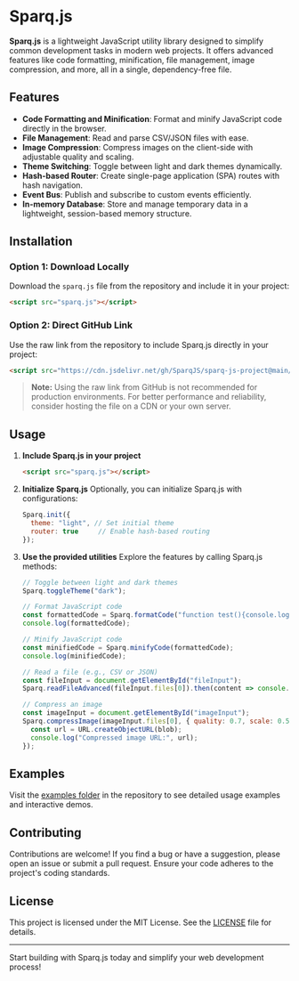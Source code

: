 # Sparq.js

**Sparq.js** is a lightweight JavaScript utility library designed to simplify common development tasks in modern web projects. It offers advanced features like code formatting, minification, file management, image compression, and more, all in a single, dependency-free file.

## Features

- **Code Formatting and Minification**: Format and minify JavaScript code directly in the browser.
- **File Management**: Read and parse CSV/JSON files with ease.
- **Image Compression**: Compress images on the client-side with adjustable quality and scaling.
- **Theme Switching**: Toggle between light and dark themes dynamically.
- **Hash-based Router**: Create single-page application (SPA) routes with hash navigation.
- **Event Bus**: Publish and subscribe to custom events efficiently.
- **In-memory Database**: Store and manage temporary data in a lightweight, session-based memory structure.

## Installation

### Option 1: Download Locally
Download the `sparq.js` file from the repository and include it in your project:

```html
<script src="sparq.js"></script>
```

### Option 2: Direct GitHub Link
Use the raw link from the repository to include Sparq.js directly in your project:

```html
<script src="https://cdn.jsdelivr.net/gh/SparqJS/sparq-js-project@main/sparq.js"></script>
```

> **Note:** Using the raw link from GitHub is not recommended for production environments. For better performance and reliability, consider hosting the file on a CDN or your own server.

## Usage

1. **Include Sparq.js in your project**
   ```html
   <script src="sparq.js"></script>
   ```

2. **Initialize Sparq.js**
   Optionally, you can initialize Sparq.js with configurations:
   ```javascript
   Sparq.init({
     theme: "light", // Set initial theme
     router: true     // Enable hash-based routing
   });
   ```

3. **Use the provided utilities**
   Explore the features by calling Sparq.js methods:

   ```javascript
   // Toggle between light and dark themes
   Sparq.toggleTheme("dark");

   // Format JavaScript code
   const formattedCode = Sparq.formatCode("function test(){console.log('hello');}");
   console.log(formattedCode);

   // Minify JavaScript code
   const minifiedCode = Sparq.minifyCode(formattedCode);
   console.log(minifiedCode);

   // Read a file (e.g., CSV or JSON)
   const fileInput = document.getElementById("fileInput");
   Sparq.readFileAdvanced(fileInput.files[0]).then(content => console.log(content));

   // Compress an image
   const imageInput = document.getElementById("imageInput");
   Sparq.compressImage(imageInput.files[0], { quality: 0.7, scale: 0.5 }).then(blob => {
     const url = URL.createObjectURL(blob);
     console.log("Compressed image URL:", url);
   });
   ```

## Examples

Visit the [examples folder](https://github.com/SparqJS/sparq-js-project/tree/main/examples) in the repository to see detailed usage examples and interactive demos.

## Contributing

Contributions are welcome! If you find a bug or have a suggestion, please open an issue or submit a pull request. Ensure your code adheres to the project's coding standards.

## License

This project is licensed under the MIT License. See the [LICENSE](https://github.com/SparqJS/sparq-js-project/blob/main/LICENSE) file for details.

---

Start building with Sparq.js today and simplify your web development process!

